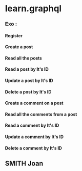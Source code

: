 # learn.graphql

### Exo :
####  Register
#### Create a post
#### Read all the posts
#### Read a post by It's ID
#### Update a post by It's ID
#### Delete a post by It's ID
#### Create a comment on a post
#### Read all the comments from a post
#### Read a comment by It's ID
#### Update a comment by It's ID
#### Delete a comment by It's ID

## SMITH Joan